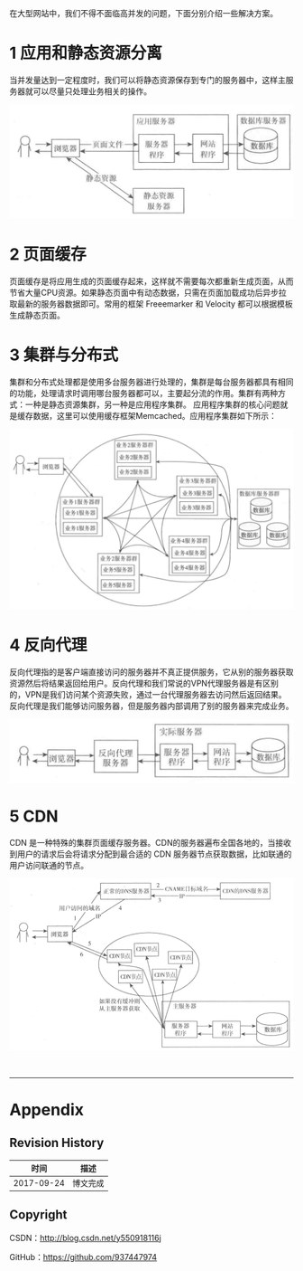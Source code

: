 在大型网站中，我们不得不面临高并发的问题，下面分别介绍一些解决方案。

# 1 应用和静态资源分离

当并发量达到一定程度时，我们可以将静态资源保存到专门的服务器中，这样主服务器就可以尽量只处理业务相关的操作。

![](https://raw.githubusercontent.com/937447974/Blog/master/Resources/2017092404.png)

# 2 页面缓存

页面缓存是将应用生成的页面缓存起来，这样就不需要每次都重新生成页面，从而节省大量CPU资源。如果静态页面中有动态数据，只需在页面加载成功后异步拉取最新的服务器数据即可。常用的框架 Freeemarker 和 Velocity 都可以根据模板生成静态页面。

# 3 集群与分布式

集群和分布式处理都是使用多台服务器进行处理的，集群是每台服务器都具有相同的功能，处理请求时调用哪台服务器都可以，主要起分流的作用。集群有两种方式：一种是静态资源集群，另一种是应用程序集群。
应用程序集群的核心问题就是缓存数据，这里可以使用缓存框架Memcached。应用程序集群如下所示：

![](https://raw.githubusercontent.com/937447974/Blog/master/Resources/2017092405.png)

# 4 反向代理

反向代理指的是客户端直接访问的服务器并不真正提供服务，它从别的服务器获取资源然后将结果返回给用户。反向代理和我们常说的VPN代理服务器是有区别的，VPN是我们访问某个资源失败，通过一台代理服务器去访问然后返回结果。反向代理是我们能够访问服务器，但是服务器内部调用了别的服务器来完成业务。

![](https://raw.githubusercontent.com/937447974/Blog/master/Resources/2017092406.png)

# 5 CDN

CDN 是一种特殊的集群页面缓存服务器。CDN的服务器遍布全国各地的，当接收到用户的请求后会将请求分配到最合适的 CDN 服务器节点获取数据，比如联通的用户访问联通的节点。

![](https://raw.githubusercontent.com/937447974/Blog/master/Resources/2017092407.png)

&#160;

----------

# Appendix

## Revision History

| 时间 | 描述 |
| ---- | ---- |
| 2017-09-24 | 博文完成 |

## Copyright

CSDN：http://blog.csdn.net/y550918116j

GitHub：https://github.com/937447974